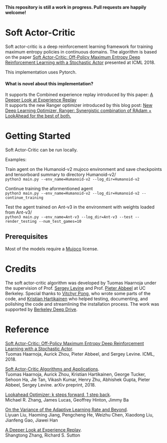 **This repository is still a work in progress. Pull requests are happily welcome!**



# Soft Actor-Critic

Soft actor-critic is a deep reinforcement learning framework for training maximum entropy policies in continuous domains. The algorithm is based on the paper [Soft Actor-Critic: Off-Policy Maximum Entropy Deep Reinforcement Learning with a Stochastic Actor](https://arxiv.org/abs/1801.01290) presented at ICML 2018.

This implementation uses Pytorch.

#### What is novel about this implementation?

It supports the Combined experience replay introduced by this paper: [A Deeper Look at Experience Replay](https://arxiv.org/abs/1712.01275) <br>
It supports the new Ranger optimizer introduced by this blog post: [New Deep Learning Optimizer, Ranger: Synergistic combination of RAdam + LookAhead for the best of both.](https://medium.com/@lessw/new-deep-learning-optimizer-ranger-synergistic-combination-of-radam-lookahead-for-the-best-of-2dc83f79a48d)


# Getting Started

Soft Actor-Critic can be run locally.

Examples:

Train agent on the Humanoid-v2 mujoco environment and save checkpoints and tensorboard summary to directory Humanoid-v2/ <br>
`python3 main.py --env_name=Humanoid-v2 --log_dir=Humanoid-v2`

Continue training the aformentioned agent <br>
`python3 main.py --env_name=Humanoid-v2 --log_dir=Humanoid-v2 --continue_training`

Test the agent trained on Ant-v3 in the environment with weights loaded from Ant-v3/ <br>
`python3 main.py --env_name=Ant-v3 --log_dir=Ant-v3 --test --render_testing --num_test_games=10`


## Prerequisites

Most of the models require a [Mujoco](https://www.roboti.us/license.html) license.


# Credits

The soft actor-critic algorithm was developed by Tuomas Haarnoja under the supervision of Prof. [Sergey Levine](https://people.eecs.berkeley.edu/~svlevine/) and Prof. [Pieter Abbeel](https://people.eecs.berkeley.edu/~pabbeel/) at UC Berkeley. Special thanks to [Vitchyr Pong](https://github.com/vitchyr), who wrote some parts of the code, and [Kristian Hartikainen](https://github.com/hartikainen) who helped testing, documenting, and polishing the code and streamlining the installation process. The work was supported by [Berkeley Deep Drive](https://deepdrive.berkeley.edu/).


# Reference

[Soft Actor-Critic: Off-Policy Maximum Entropy Deep Reinforcement Learning with a Stochastic Actor](https://arxiv.org/abs/1801.01290).  
Tuomas Haarnoja, Aurick Zhou, Pieter Abbeel, and Sergey Levine. ICML, 2018.

[Soft Actor-Critic Algorithms and Applications](https://arxiv.org/abs/1812.05905).  
Tuomas Haarnoja, Aurick Zhou, Kristian Hartikainen, George Tucker, Sehoon Ha, Jie Tan, Vikash Kumar, Henry Zhu, Abhishek Gupta, Pieter Abbeel, Sergey Levine. arXiv preprint, 2018.

[Lookahead Optimizer: k steps forward, 1 step back](https://arxiv.org/abs/1907.08610v1). <br>
Michael R. Zhang, James Lucas, Geoffrey Hinton, Jimmy Ba

[On the Variance of the Adaptive Learning Rate and Beyond](https://arxiv.org/abs/1908.03265v1). <br>
Liyuan Liu, Haoming Jiang, Pengcheng He, Weizhu Chen, Xiaodong Liu, Jianfeng Gao, Jiawei Han

[A Deeper Look at Experience Replay](https://arxiv.org/abs/1712.01275). <br>
Shangtong Zhang, Richard S. Sutton
